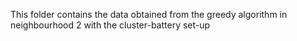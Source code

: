 This folder contains the data obtained from the greedy algorithm in neighbourhood 2 with the cluster-battery set-up
